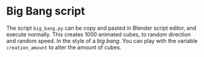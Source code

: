 # Big Bang script

The script `big_bang.py` can be copy and pasted in Blender script editor, and execute normally. This creates 1000 animated cubes, to random direction and random speed. In the style of a *big bang*. You can play with the variable `creation_amount` to alter the amount of cubes.
